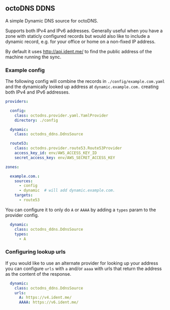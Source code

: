 ## octoDNS DDNS

A simple Dynamic DNS source for octoDNS.

Supports both IPv4 and IPv6 addresses. Generally useful when you have a zone
with staticly configured records but would also like to include a dynamic
record, e.g. for your office or home on a non-fixed IP address.

By default it uses http://api.ident.me/ to find the public address of the
machine running the sync.

### Example config

The following config will combine the records in `./config/example.com.yaml`
and the dynamically looked up address at `dynamic.example.com.` creating both
IPv4 and IPv6 addresses.

```yaml
providers:

  config:
    class: octodns.provider.yaml.YamlProvider
    directory: ./config

  dynamic:
    class: octodns_ddns.DdnsSource

  route53:
    class: octodns.provider.route53.Route53Provider
    access_key_id: env/AWS_ACCESS_KEY_ID
    secret_access_key: env/AWS_SECRET_ACCESS_KEY

zones:

  example.com.:
    sources:
      - config
      - dynamic  # will add dynamic.example.com.
    targets:
      - route53

```

You can configure it to only do `A` or `AAAA` by adding a `types` param to the
provider config.

```yaml
  dynamic:
    class: octodns_ddns.DdnsSource
    types:
      - A
```

### Configuring lookup urls

If you would like to use an alternate provider for looking up your address you
can configure `urls` with `a` and/or `aaaa` with urls that return the address
as the content of the response.

```yaml
  dynamic:
    class: octodns_ddns.DdnsSource
    urls:
      A: https://v4.ident.me/
      AAAA: https://v6.ident.me/
```

